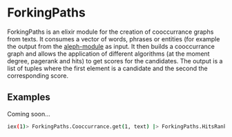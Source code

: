 # ForkingPaths

ForkingPaths is an elixir module for the creation of cooccurrance graphs from texts. It consumes a vector of words, phrases or entities (for example the output from the [aleph-module](http://github.com/ggb/alpeh) as input. It then builds a cooccurrance graph and allows the application of different algorithms (at the moment degree, pagerank and hits) to get scores for the candidates. The output is a list of tuples where the first element is a candidate and the second the corresponding score.


## Examples

Coming soon...

```bash
iex(1)> ForkingPaths.Cooccurrance.get(1, text) |> ForkingPaths.HitsRank.get

```
